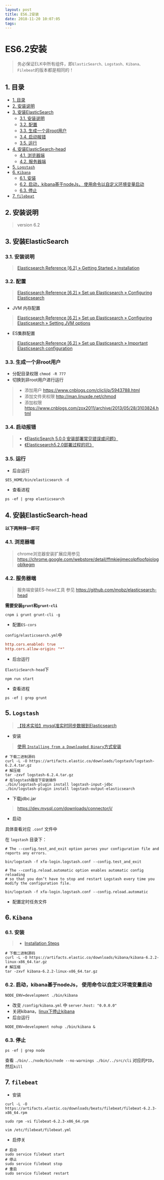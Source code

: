 ```yaml
---
layout: post
title: ES6.2安装
date: 2018-11-20 10:07:05
tags:
---
```


# ES6.2安装

> 务必保证ELK中所有组件，即`ElasticSearch、Logstash、Kibana、Filebeat`的版本都是相同的！

## 1. 目录

<!-- TOC depthFrom:2 -->

- [1. 目录](#1-目录)
- [2. 安装说明](#2-安装说明)
- [3. 安装ElasticSearch](#3-安装elasticsearch)
    - [3.1. 安装说明](#31-安装说明)
    - [3.2. 配置](#32-配置)
    - [3.3. 生成一个非root用户](#33-生成一个非root用户)
    - [3.4. 启动报错](#34-启动报错)
    - [3.5. 运行](#35-运行)
- [4. 安装ElasticSearch-head](#4-安装elasticsearch-head)
    - [4.1. 浏览器端](#41-浏览器端)
    - [4.2. 服务器端](#42-服务器端)
- [5. `Logstash`](#5-logstash)
- [6. `Kibana`](#6-kibana)
    - [6.1. 安装](#61-安装)
    - [6.2. 启动，kibana基于nodeJs， 使用命令以自定义环境变量启动](#62-启动kibana基于nodejs-使用命令以自定义环境变量启动)
    - [6.3. 停止](#63-停止)
- [7. `filebeat`](#7-filebeat)

<!-- /TOC -->

## 2. 安装说明

> version 6.2

## 3. 安装ElasticSearch

### 3.1. 安装说明

> [Elasticsearch Reference [6.2] » Getting Started » Installation](https://www.elastic.co/guide/en/elasticsearch/reference/current/_installation.html)

### 3.2. 配置

> [Elasticsearch Reference [6.2] » Set up Elasticsearch » Configuring Elasticsearch](https://www.elastic.co/guide/en/elasticsearch/reference/current/settings.html)
- JVM 内存配置
> [Elasticsearch Reference [6.2] » Set up Elasticsearch » Configuring Elasticsearch » Setting JVM options](https://www.elastic.co/guide/en/elasticsearch/reference/current/jvm-options.html)
- ES集群配置
> [Elasticsearch Reference [6.2] » Set up Elasticsearch » Important Elasticsearch configuration](https://www.elastic.co/guide/en/elasticsearch/reference/current/important-settings.html)

### 3.3. 生成一个非root用户

- 分配目录权限 `chmod -R 777`
- 切换到非root用户进行运行
> - 添加用户 https://www.cnblogs.com/clicli/p/5943788.html
> - 添加文件夹权限 http://man.linuxde.net/chmod
> - 添加权限 https://www.cnblogs.com/zox2011/archive/2013/05/28/3103824.html

### 3.4. 启动报错

> - [《ElasticSearch 5.0.0 安装部署常见错误或问题》](http://www.dajiangtai.com/community/18136.do?origin=csdn-geek&dt=1214)
> - [《Elasticsearch5.2.0部署过程的坑》](http://www.jianshu.com/p/89f8099a6d09)

### 3.5. 运行

- 后台运行

```shell
$ES_HOME/bin/elasticsearch -d
```

- 查看进程

```shell
ps -ef | grep elasticsearch
```

## 4. 安装ElasticSearch-head

**以下两种择一即可**

### 4.1. 浏览器端

> chrome浏览器安装扩展应用参见 https://chrome.google.com/webstore/detail/ffmkiejjmecolpfloofpjologoblkegm

### 4.2. 服务器端

> 服务端安装ES-head工具 参见 https://github.com/mobz/elasticsearch-head

**需要安装`grunt`和`grunt-cli`**

```shell
cnpm i grunt grunt-cli -g
```

- 配置`ES-cors`

`config/elasticsearch.yml`中

```conf
http.cors.enabled: true
http.cors.allow-origin: "*"
```

- 后台运行

`ElasticSearch-head`下

```shell
npm run start
```

- 查看进程

```shell
ps -ef | grep grunt
```

## 5. `Logstash`

> [【技术实验】mysql准实时同步数据到Elasticsearch](https://yq.aliyun.com/articles/276730)

- 安装

> [使用 `Installing from a Downloaded Binary`方式安装](https://www.elastic.co/guide/en/logstash/6.2/installing-logstash.html#installing-binary)

```shell
# 下载二进制源码
curl -L -O https://artifacts.elastic.co/downloads/logstash/logstash-6.2.4.tar.gz
# 解压缩
tar -zxvf logstash-6.2.4.tar.gz
# 在logstash路径下安装插件
./bin/logstash-plugin install logstash-input-jdbc
./bin/logstash-plugin install logstash-output-elasticsearch
```

- 下载jdbc.jar
> https://dev.mysql.com/downloads/connector/j/

- 启动

具体查看对应 `.conf` 文件中

在 `logstash` 目录下：

```shell
# The --config.test_and_exit option parses your configuration file and reports any errors.

bin/logstash -f xfa-login.logstash.conf --config.test_and_exit

# The --config.reload.automatic option enables automatic config reloading
# so that you don’t have to stop and restart Logstash every time you modify the configuration file.

bin/logstash -f xfa-login.logstash.conf --config.reload.automatic
```

- 配置定时任务文件

## 6. `Kibana`

### 6.1. 安装

> - [Installation Steps](https://www.elastic.co/downloads/kibana)

```shell
# 下载二进制源码
curl -L -O https://artifacts.elastic.co/downloads/kibana/kibana-6.2.2-linux-x86_64.tar.gz
# 解压缩
tar -zxvf kibana-6.2.2-linux-x86_64.tar.gz
```

### 6.2. 启动，kibana基于nodeJs， 使用命令以自定义环境变量启动

```shell
NODE_ENV=development ./bin/kibana
```

- 改变 `/config/kibana.yml` 中 `server.host: "0.0.0.0"`
- 关闭kibana，[linux下停止kibana](http://blog.csdn.net/wzygis/article/details/51706635)
- 后台运行

```shell
NODE_ENV=development nohup ./bin/kibana &
```

### 6.3. 停止

```shell
ps -ef | grep node
```

  查看 `./bin/../node/bin/node --no-warnings ./bin/../src/cli` 对应的`PID`，然后`kill`

## 7. `filebeat`

- 安装

```shell
curl -L -O https://artifacts.elastic.co/downloads/beats/filebeat/filebeat-6.2.3-x86_64.rpm

sudo rpm -vi filebeat-6.2.3-x86_64.rpm

vim /etc/filebeat/filebeat.yml
```

- 启停关

```shell
# 启动
sudo service filebeat start
# 停止
sudo service filebeat stop
# 重启
sudo service filebeat restart
```
